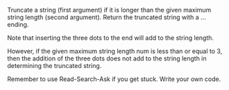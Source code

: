 Truncate a string (first argument) if it is longer than the given maximum string length (second argument). 
Return the truncated string with a ... ending.

Note that inserting the three dots to the end will add to the string length.

However, if the given maximum string length num is less than or equal to 3, 
then the addition of the three dots does not add to the string length in determining the truncated string.

Remember to use Read-Search-Ask if you get stuck. Write your own code.